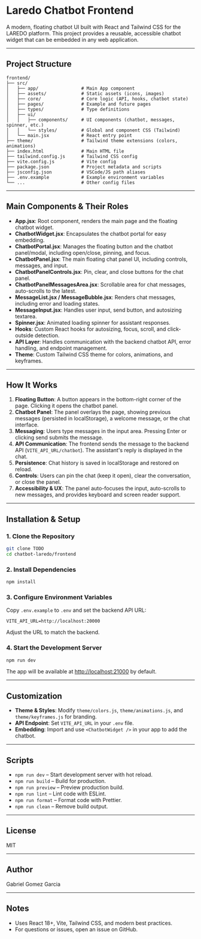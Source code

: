 # Laredo Chatbot Frontend

A modern, floating chatbot UI built with React and Tailwind CSS for the LAREDO platform. This project provides a reusable, accessible chatbot widget that can be embedded in any web application.

---

## Project Structure

```
frontend/
├── src/
│   ├── app/                # Main App component
│   ├── assets/             # Static assets (icons, images)
│   ├── core/               # Core logic (API, hooks, chatbot state)
│   ├── pages/              # Example and future pages
│   ├── types/              # Type definitions
│   ├── ui/
│   │   ├── components/     # UI components (chatbot, messages, spinner, etc.)
│   │   └── styles/         # Global and component CSS (Tailwind)
│   └── main.jsx            # React entry point
├── theme/                  # Tailwind theme extensions (colors, animations)
├── index.html              # Main HTML file
├── tailwind.config.js      # Tailwind CSS config
├── vite.config.js          # Vite config
├── package.json            # Project metadata and scripts
├── jsconfig.json           # VSCode/JS path aliases
├── .env.example            # Example environment variables
└── ...                     # Other config files
```

---

## Main Components & Their Roles

- **App.jsx**: Root component, renders the main page and the floating chatbot widget.
- **ChatbotWidget.jsx**: Encapsulates the chatbot portal for easy embedding.
- **ChatbotPortal.jsx**: Manages the floating button and the chatbot panel/modal, including open/close, pinning, and focus.
- **ChatbotPanel.jsx**: The main floating chat panel UI, including controls, messages, and input.
- **ChatbotPanelControls.jsx**: Pin, clear, and close buttons for the chat panel.
- **ChatbotPanelMessagesArea.jsx**: Scrollable area for chat messages, auto-scrolls to the latest.
- **MessageList.jsx / MessageBubble.jsx**: Renders chat messages, including error and loading states.
- **MessageInput.jsx**: Handles user input, send button, and autosizing textarea.
- **Spinner.jsx**: Animated loading spinner for assistant responses.
- **Hooks**: Custom React hooks for autosizing, focus, scroll, and click-outside detection.
- **API Layer**: Handles communication with the backend chatbot API, error handling, and endpoint management.
- **Theme**: Custom Tailwind CSS theme for colors, animations, and keyframes.

---

## How It Works

1. **Floating Button**: A button appears in the bottom-right corner of the page. Clicking it opens the chatbot panel.
2. **Chatbot Panel**: The panel overlays the page, showing previous messages (persisted in localStorage), a welcome message, or the chat interface.
3. **Messaging**: Users type messages in the input area. Pressing Enter or clicking send submits the message.
4. **API Communication**: The frontend sends the message to the backend API (`VITE_API_URL/chatbot`). The assistant's reply is displayed in the chat.
5. **Persistence**: Chat history is saved in localStorage and restored on reload.
6. **Controls**: Users can pin the chat (keep it open), clear the conversation, or close the panel.
7. **Accessibility & UX**: The panel auto-focuses the input, auto-scrolls to new messages, and provides keyboard and screen reader support.

---

## Installation & Setup

### 1. Clone the Repository

```sh
git clone TODO
cd chatbot-laredo/frontend
```

### 2. Install Dependencies

```sh
npm install
```

### 3. Configure Environment Variables

Copy `.env.example` to `.env` and set the backend API URL:

```
VITE_API_URL=http://localhost:20000
```

Adjust the URL to match the backend.

### 4. Start the Development Server

```sh
npm run dev
```

The app will be available at [http://localhost:21000](http://localhost:21000) by default.

---

## Customization

- **Theme & Styles**: Modify `theme/colors.js`, `theme/animations.js`, and `theme/keyframes.js` for branding.
- **API Endpoint**: Set `VITE_API_URL` in your `.env` file.
- **Embedding**: Import and use `<ChatbotWidget />` in your app to add the chatbot.

---

## Scripts

- `npm run dev` – Start development server with hot reload.
- `npm run build` – Build for production.
- `npm run preview` – Preview production build.
- `npm run lint` – Lint code with ESLint.
- `npm run format` – Format code with Prettier.
- `npm run clean` – Remove build output.

---

## License

MIT

---

## Author

Gabriel Gomez Garcia

---

## Notes

- Uses React 18+, Vite, Tailwind CSS, and modern best practices.
- For questions or issues, open an issue on GitHub.